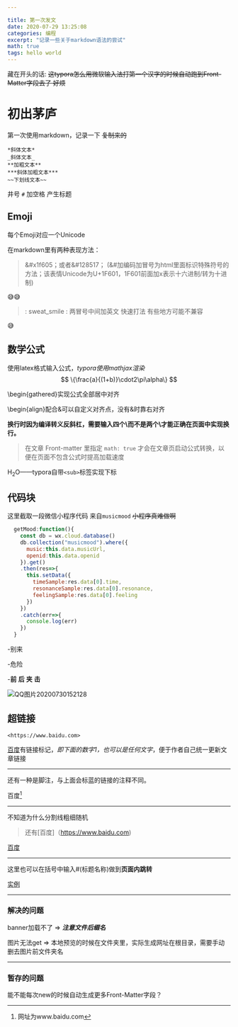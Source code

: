 ```yaml
---

title: 第一次发文
date: 2020-07-29 13:25:08
categories: 编程
excerpt: "记录一些关于markdown语法的尝试"
math: true
tags: hello world
---
```




藏在开头的话: ~~这typora怎么用微软输入法打第一个汉字的时候自动跑到Front-Matter字段去了 好烦~~

# 初出茅庐

第一次使用markdown，记录一下 ~~复制来的~~

```undefined
*斜体文本*
_斜体文本_
**加粗文本**
***斜体加粗文本***
~~下划线文本~~
```

井号 `#` 加空格 产生标题

## Emoji

每个Emoji对应一个Unicode

在markdown里有两种表现方法：



> &#x1f605；或者&#128517； (&#加编码加冒号为html里面标识特殊符号的方法；该表情Unicode为U+1F601，1F601前面加x表示十六进制/转为十进制)

&#x1f605;&#128517;

> : sweat_smile :      两冒号中间加英文 快速打法 有些地方可能不兼容

:sweat_smile:



## 数学公式

使用latex格式输入公式，*typora使用mathjax渲染*
$$
\{\frac{a}{(1+b)}\cdot2\pi\alpha\}
$$

\begin{gathered}实现公式全部居中对齐

\begin{align}配合&可以自定义对齐点，没有&时靠右对齐

**换行时因为编译转义反斜杠，需要输入四个\而不是两个\才能正确在页面中实现换行。**

> 在文章 Front-matter 里指定 `math: true` 才会在文章页启动公式转换，以便在页面不包含公式时提高加载速度

H<sub>2</sub>O——typora自带`<sub>`标签实现下标



## 代码块

这里截取一段微信小程序代码 来自`musicmood` ~~小程序真难做啊~~

```js
  getMood:function(){
    const db = wx.cloud.database()
    db.collection("musicmood").where({
      music:this.data.musicUrl,
      openid:this.data.openid
    }).get()
    .then(res=>{
      this.setData({
        timeSample:res.data[0].time,
        resonanceSample:res.data[0].resonance,
        feelingSample:res.data[0].feeling
      })
    })
    .catch(err=>{
      console.log(err)
    })
  }
```

-别来

-危险

-**前** **后** **夹** **击**

![QQ图片20200730152128](QQ图片20200730152128.jpg)

## 超链接

```
<https://www.baidu.com>
```

[百度][1]有链接标记，_即下面的数字1，也可以是任何文字_，便于作者自己统一更新文章链接

[1]:https://www.baidu.com	"有标识的超链接，百度网"

---

还有一种是脚注，与上面会标蓝的链接的注释不同。

百度[^1]

[^1]: 网址为www.baidu.com

------

不知道为什么分割线粗细随机

> 还有[百度]（https://www.baidu.com)

[百度](https://www.baidu.com)

---

这里也可以在括号中输入#(标题名称)做到**页面内跳转**

[实例](#暂存的问题)

---

### 解决的问题

banner加载不了	=> 	***注意文件后缀名***

图片无法get	=>	本地预览的时候在文件夹里，实际生成网址在根目录，需要手动删去图片前文件夹名

---

### 暂存的问题

能不能每次new的时候自动生成更多Front-Matter字段？